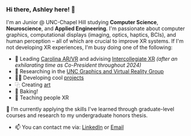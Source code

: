 ### Hi there, Ashley here! 👋

I'm an Junior @ UNC-Chapel Hill studying **Computer Science**, **Neuroscience**, and **Applied Engineering**. I'm passionate about computer graphics, computational displays (imaging, optics, haptics, BCIs), and human perception – all of which are crucial to improve XR systems. If I'm not developing XR experiences, I'm busy doing one of the following:

- 🥽 Leading [Carolina AR/VR](https://linktr.ee/carvr) and advising [Intercollegiate XR](https://www.icxr.org/) _(after an exhilarating time as Co-President throughout 2024)_
- 🔭 Researching in the [UNC Graphics and Virtual Reality Group](https://telepresence.web.unc.edu/)
- 👩‍💻 Developing cool [projects](https://aneall.github.io/projects.html)
- ⿻ Creating [art](https://aneall.github.io/portfolio.html)
- 🍪 Baking!
- 📖 Teaching people XR

🌱 I’m currently applying the skills I've learned through graduate-level courses and research to my undergraduate honors thesis.
- 📫 You can contact me via: [LinkedIn](https://www.linkedin.com/in/ashley-neall/) or [Email](aneall@unc.edu)
